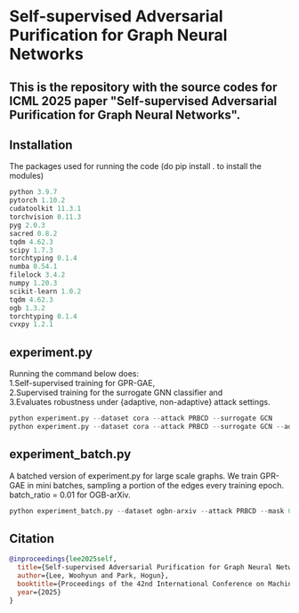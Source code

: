 # Self-supervised Adversarial Purification for Graph Neural Networks
This is the repository with the source codes for ICML 2025 paper "Self-supervised Adversarial Purification for Graph Neural Networks".
---

## Installation
The packages used for running the code (do pip install . to install the modules)
```python
python 3.9.7
pytorch 1.10.2
cudatoolkit 11.3.1
torchvision 0.11.3
pyg 2.0.3
sacred 0.8.2
tqdm 4.62.3
scipy 1.7.3
torchtyping 0.1.4
numba 0.54.1
filelock 3.4.2
numpy 1.20.3
scikit-learn 1.0.2
tqdm 4.62.3
ogb 1.3.2
torchtyping 0.1.4
cvxpy 1.2.1
```

## experiment.py
Running the command below does: \
1.Self-supervised training for GPR-GAE, \
2.Supervised training for the surrogate GNN classifier and \
3.Evaluates robustness under {adaptive, non-adaptive} attack settings.

```python
python experiment.py --dataset cora --attack PRBCD --surrogate GCN
python experiment.py --dataset cora --attack PRBCD --surrogate GCN --adaptive
```

## experiment_batch.py
A batched version of experiment.py for large scale graphs. We train GPR-GAE in mini batches, sampling a portion of the edges every training epoch. batch_ratio = 0.01 for OGB-arXiv. 

```python
python experiment_batch.py --dataset ogbn-arxiv --attack PRBCD --mask 0.5 --batch_ratio 0.01 --surrogate GCN
```

## Citation

```bibtex
@inproceedings{lee2025self,
  title={Self-supervised Adversarial Purification for Graph Neural Networks},
  author={Lee, Woohyun and Park, Hogun},
  booktitle={Proceedings of the 42nd International Conference on Machine Learning},
  year={2025}
}

